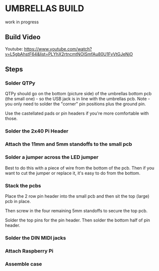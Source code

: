 # UMBRELLAS BUILD

work in progress

## Build Video
Youtube: https://www.youtube.com/watch?v=L5gbAhstF64&list=PLYhX2rtncmtNOISmfAu80U1FvVtGJeNjO

## Steps

### Solder QTPy

QTPy should go on the bottom (picture side) of the umbrellas bottom pcb (the small one) - so the USB jack is in line with the umbrellas pcb. Note - you only need to solder the "corner" pin positions plus the ground pin. 

Use the castellated pads or pin headers if you're more comfortable with those.

### Solder the 2x40 Pi Header

### Attach the 11mm and 5mm standoffs to the small pcb

### Solder a jumper across the LED jumper

Best to do this with a piece of wire from the bottom of the pcb. Then if you want to cut the jumper or replace it, it's easy to do from the bottom.

### Stack the pcbs

Place the 2 row pin header into the small pcb and then sit the top (large) pcb in place.  

Then screw in the four remaining 5mm standoffs to secure the top pcb.  

Solder the top pins for the pin header. Then solder the bottom half of pin header.  

### Solder the DIN MIDI jacks

### Attach Raspberry Pi

### Assemble case